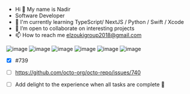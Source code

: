 - Hi 👋 My name is Nadir 
- Software Developer
- 🧠 I'm currently learning TypeScript/ NextJS / Python / Swift / Xcode
- 🤝 I’m open to collaborate on interesting projects
- 📫 How to reach me elzoukigroup2018@gmail.com 





![image](https://user-images.githubusercontent.com/105569840/208226234-1f461b3f-efbb-4db1-9171-6e5cd618dad1.png)     ![image](https://user-images.githubusercontent.com/105569840/208226259-65bbb7bf-ccef-411b-89f3-ff7cd300d5b0.png)   ![image](https://user-images.githubusercontent.com/105569840/208226344-d960ba0f-7344-4da5-9817-e08e0bcccd7f.png)   ![image](https://user-images.githubusercontent.com/105569840/208226365-09632bf9-4e60-46ae-b426-779c8c07c42d.png)  ![image](https://user-images.githubusercontent.com/105569840/208226470-ce6e0f2c-71b8-43a3-919c-16797564e91f.png)   ![image](https://user-images.githubusercontent.com/105569840/208226514-3e59820e-948e-4465-9417-2636a701fe46.png)







- [x] #739
- [ ] https://github.com/octo-org/octo-repo/issues/740
- [ ] Add delight to the experience when all tasks are complete :tada:





   
<!---
Nelzouki22/Nelzouki22 is a ✨ special ✨ repository because its `README.md` (this file) appears on your GitHub profile.
You can click the Preview link to take a look at your changes.
--->
